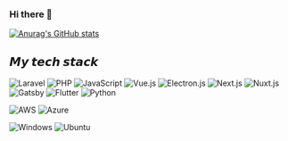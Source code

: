 ### Hi there 👋

<!--
**jendrabayu/jendrabayu** is a ✨ _special_ ✨ repository because its `README.md` (this file) appears on your GitHub profile.

Here are some ideas to get you started:

- 🔭 I’m currently working on ...
- 🌱 I’m currently learning ...
- 👯 I’m looking to collaborate on ...
- 🤔 I’m looking for help with ...
- 💬 Ask me about ...
- 📫 How to reach me: ...
- 😄 Pronouns: ...
- ⚡ Fun fact: ...
-->

[![Anurag's GitHub stats](https://github-readme-stats.vercel.app/api?username=jendrabayu)](https://github.com/anuraghazra/github-readme-stats)


## 𝙈𝙮 𝙩𝙚𝙘𝙝 𝙨𝙩𝙖𝙘𝙠

![Laravel](https://img.shields.io/badge/-Laravel-%23FF2D20?style=flat-square&logo=laravel&logoColor=ffffff)
![PHP](https://img.shields.io/badge/-PHP-%23777BB4?style=flat-square&logo=php&logoColor=ffffff)
![JavaScript](https://img.shields.io/badge/-JavaScript-%23F7DF1C?style=flat-square&logo=javascript&logoColor=000000&labelColor=%23F7DF1C&color=%23FFCE5A)
![Vue.js](https://img.shields.io/badge/-Vue.js-%232c3e50?style=flat-square&logo=vue.js)
![Electron.js](https://img.shields.io/badge/-Electron.js-47848F?style=flat-square&logoColor=ffffff&logo=electron)
![Next.js](https://img.shields.io/badge/-Next.js-000000?style=flat-square&logoColor=ffffff&logo=next.js)
![Nuxt.js](https://img.shields.io/badge/-Nuxt.js-00C58E?style=flat-square&logoColor=ffffff&logo=nuxt.js)
![Gatsby](https://img.shields.io/badge/-Gatsby-663399?style=flat-square&logoColor=ffffff&logo=gatsby)
![Flutter](https://img.shields.io/badge/-Flutter-02569B?style=flat-square&logo=flutter)
![Python](https://img.shields.io/badge/-Python-3776AB?style=flat-square&logoColor=ffffff&logo=python)

![AWS](https://img.shields.io/badge/-AWS-%232C3A42?style=flat-square&logo=amazon-aws)
![Azure](https://img.shields.io/badge/-Azure-%230078D4?style=flat-square&logo=microsoft-azure&logoColor=ffffff)

![Windows](https://img.shields.io/badge/-Windows-0078D6?style=flat-square&logoColor=ffffff&logo=windows)
![Ubuntu](https://img.shields.io/badge/-Ubuntu-E95420?style=flat-square&logoColor=ffffff&logo=ubuntu)

